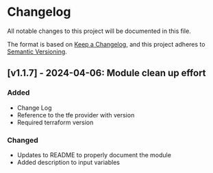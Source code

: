 # Changelog

All notable changes to this project will be documented in this file.

The format is based on [Keep a Changelog](https://keepachangelog.com/en/1.1.0/),
and this project adheres to [Semantic Versioning](https://semver.org/spec/v2.0.0.html).

<!-- Entry Template

## [v#.#.#] - YYYY-MM-DD: Description goes here

### Added
### Changed
### Deprecated
### Removed
### Fixed
### Security

 -->

## [v1.1.7] - 2024-04-06: Module clean up effort

### Added

- Change Log
- Reference to the tfe provider with version
- Required terraform version

### Changed

- Updates to README to properly document the module
- Added description to input variables

